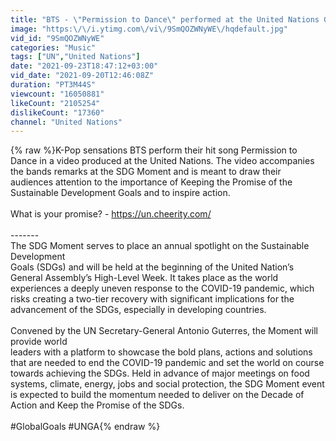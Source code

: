 ```yaml
---
title: "BTS - \"Permission to Dance\" performed at the United Nations General Assembly | SDGs | Official Video"
image: "https:\/\/i.ytimg.com\/vi\/9SmQOZWNyWE\/hqdefault.jpg"
vid_id: "9SmQOZWNyWE"
categories: "Music"
tags: ["UN","United Nations"]
date: "2021-09-23T18:47:12+03:00"
vid_date: "2021-09-20T12:46:08Z"
duration: "PT3M44S"
viewcount: "16050881"
likeCount: "2105254"
dislikeCount: "17360"
channel: "United Nations"
---
```

{% raw %}K-Pop sensations BTS perform their hit song Permission to Dance in a video produced at the United Nations. The video accompanies the bands remarks at the SDG Moment and is meant to draw their audiences attention to the importance of Keeping the Promise of the Sustainable Development Goals and to inspire action.<br /><br />What is your promise? - <a rel="nofollow" target="blank" href="https://un.cheerity.com/">https://un.cheerity.com/</a><br /><br />-------<br />The SDG Moment serves to place an annual spotlight on the Sustainable Development<br />Goals (SDGs) and will be held at the beginning of the United Nation’s General Assembly’s High-Level Week. It takes place as the world experiences a deeply uneven response to the COVID-19 pandemic, which risks creating a two-tier recovery with significant implications for the advancement of the SDGs, especially in developing countries.<br /><br />Convened by the UN Secretary-General Antonio Guterres, the Moment will provide world<br />leaders with a platform to showcase the bold plans, actions and solutions that are needed to end the COVID-19 pandemic and set the world on course towards achieving the SDGs. Held in advance of major meetings on food systems, climate, energy, jobs and social protection, the SDG Moment event is expected to build the momentum needed to deliver on the Decade of Action and Keep the Promise of the SDGs.<br /><br />#GlobalGoals #UNGA{% endraw %}

